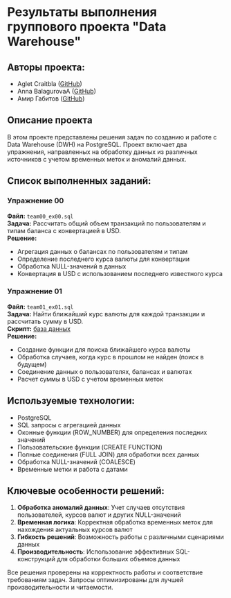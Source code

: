 # Результаты выполнения группового проекта "Data Warehouse"

## Авторы проекта:
- Aglet Craitbla ([GitHub](https://github.com/Craitbla))
- Anna BalagurovaA ([GitHub](https://github.com/BalagurovaA))
- Амир Габитов ([GitHub](https://github.com/keyluxy))

## Описание проекта
В этом проекте представлены решения задач по созданию и работе с Data Warehouse (DWH) на PostgreSQL. Проект включает два упражнения, направленных на обработку данных из различных источников с учетом временных меток и аномалий данных.

## Список выполненных заданий:

### Упражнение 00
**Файл:** `team00_ex00.sql`  
**Задача:** Рассчитать общий объем транзакций по пользователям и типам баланса с конвертацией в USD.  
**Решение:** 
- Агрегация данных о балансах по пользователям и типам
- Определение последнего курса валюты для конвертации
- Обработка NULL-значений в данных
- Конвертация в USD с использованием последнего известного курса

### Упражнение 01
**Файл:** `team01_ex01.sql`  
**Задача:** Найти ближайший курс валюты для каждой транзакции и рассчитать сумму в USD.  
**Скрипт:** [база данных](/materials/rush01_model.sql) \
**Решение:** 
- Создание функции для поиска ближайшего курса валюты
- Обработка случаев, когда курс в прошлом не найден (поиск в будущем)
- Соединение данных о пользователях, балансах и валютах
- Расчет суммы в USD с учетом временных меток

## Используемые технологии:
- PostgreSQL
- SQL запросы с агрегацией данных
- Оконные функции (ROW_NUMBER) для определения последних значений
- Пользовательские функции (CREATE FUNCTION)
- Полные соединения (FULL JOIN) для обработки всех данных
- Обработка NULL-значений (COALESCE)
- Временные метки и работа с датами

## Ключевые особенности решений:
1. **Обработка аномалий данных**: Учет случаев отсутствия пользователей, курсов валют и других NULL-значений
2. **Временная логика**: Корректная обработка временных меток для нахождения актуальных курсов валют
3. **Гибкость решений**: Возможность работы с различными сценариями данных
4. **Производительность**: Использование эффективных SQL-конструкций для обработки больших объемов данных

Все решения проверены на корректность работы и соответствие требованиям задач. Запросы оптимизированы для лучшей производительности и читаемости.